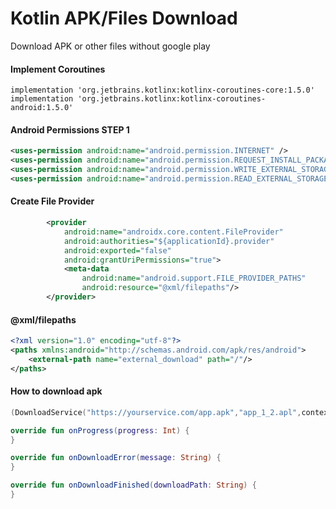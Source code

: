 # Kotlin APK/Files Download
Download APK or other files without google play

#### Implement Coroutines
```
implementation 'org.jetbrains.kotlinx:kotlinx-coroutines-core:1.5.0'
implementation 'org.jetbrains.kotlinx:kotlinx-coroutines-android:1.5.0'
```

#### Android Permissions STEP 1
```xml
<uses-permission android:name="android.permission.INTERNET" />
<uses-permission android:name="android.permission.REQUEST_INSTALL_PACKAGES" />
<uses-permission android:name="android.permission.WRITE_EXTERNAL_STORAGE" />
<uses-permission android:name="android.permission.READ_EXTERNAL_STORAGE" />
```

#### Create File Provider
```xml
        <provider
            android:name="androidx.core.content.FileProvider"
            android:authorities="${applicationId}.provider"
            android:exported="false"
            android:grantUriPermissions="true">
            <meta-data
                android:name="android.support.FILE_PROVIDER_PATHS"
                android:resource="@xml/filepaths"/>
        </provider>
```
#### @xml/filepaths
```xml 
<?xml version="1.0" encoding="utf-8"?>
<paths xmlns:android="http://schemas.android.com/apk/res/android">
    <external-path name="external_download" path="/"/>
</paths>
```

#### How to download apk
```kotlin
(DownloadService("https://yourservice.com/app.apk","app_1_2.apl",context,listener).download())

override fun onProgress(progress: Int) {
}

override fun onDownloadError(message: String) {
}

override fun onDownloadFinished(downloadPath: String) {
}
```
